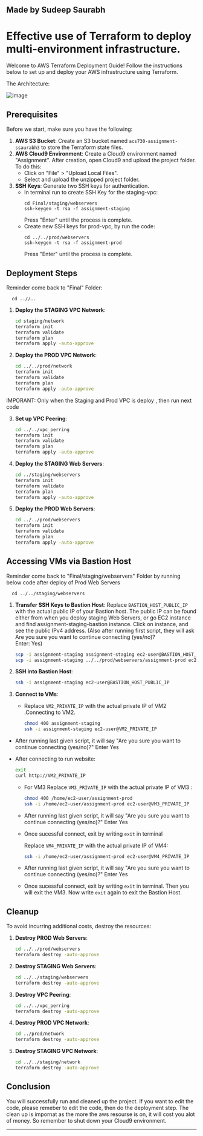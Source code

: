 Made by Sudeep Saurabh
---

# Effective use of Terraform to deploy multi-environment infrastructure.

Welcome to AWS Terraform Deployment Guide! Follow the instructions below to set up and deploy your AWS infrastructure using Terraform.  

The Architecture:

![image](https://github.com/SuTiger6/Effective-use-of-Terraform-to-deploy-multi-environment-infrastructure./assets/63743435/d3a3547c-874f-4f57-b589-67a399c9a49c)




## Prerequisites

Before we start, make sure you have the following:

1. **AWS S3 Bucket**: Create an S3 bucket named `acs730-assignment-ssaurabh3` to store the Terraform state files.
2. **AWS Cloud9 Environment**: Create a Cloud9 environment named "Assignment". After creation, open Cloud9 and upload the project folder. To do this:
   - Click on "File" > "Upload Local Files".
   - Select and upload the unzipped project folder.
3. **SSH Keys**: Generate two SSH keys for authentication.
   - In terminal run to create SSH Key for the staging-vpc:
     ```
     cd Final/staging/webservers
     ssh-keygen -t rsa -f assignment-staging
     ```
     Press "Enter" until the process is complete.
   - Create new SSH keys for prod-vpc, by run the code:
     ```
     cd ../../prod/webservers
     ssh-keygen -t rsa -f assignment-prod
     ```
     Press "Enter" until the process is complete.

## Deployment Steps  
Reminder come back to "Final" Folder: 
   ```
     cd ..//..
   ```

1. **Deploy the STAGING VPC Network**:
   ```sh
   cd staging/network
   terraform init
   terraform validate
   terraform plan 
   terraform apply -auto-approve
   ```

2. **Deploy the PROD VPC Network**:
   ```sh
   cd ../../prod/network
   terraform init
   terraform validate
   terraform plan
   terraform apply -auto-approve
   ```
IMPORANT: Only when the Staging and Prod VPC is deploy , then run next code


3. **Set up VPC Peering**:
   ```sh
   cd ../../vpc_perring
   terraform init
   terraform validate
   terraform plan
   terraform apply -auto-approve
   ```

4. **Deploy the STAGING Web Servers**:
   ```sh
   cd ../staging/webservers
   terraform init
   terraform validate
   terraform plan
   terraform apply -auto-approve
   ```

5. **Deploy the PROD Web Servers**:
   ```sh
   cd ../../prod/webservers
   terraform init
   terraform validate
   terraform plan
   terraform apply -auto-approve
   ```

## Accessing VMs via Bastion Host
Reminder come back to "Final/staging/webservers" Folder by running below code after deploy of Prod Web Servers

   ```
     cd ../../staging/webservers
   ```

1. **Transfer SSH Keys to Bastion Host**:
   Replace `BASTION_HOST_PUBLIC_IP` with the actual public IP of your Bastion host. The public IP can be found either from when you deploy staging Web Servers, or go EC2 instance and find assignment-staging-bastion instance. Click on instance, and see the public IPv4 address. 
(Also after running first script, they will ask Are you sure you want to continue connecting (yes/no)?  
Enter: Yes)

   ```sh
   scp -i assignment-staging assignment-staging ec2-user@BASTION_HOST_PUBLIC_IP:/home/ec2-user/
   scp -i assignment-staging ../../prod/webservers/assignment-prod ec2-user@BASTION_HOST_PUBLIC_IP:/home/ec2-user/
   ```

2. **SSH into Bastion Host**:
   ```sh
   ssh -i assignment-staging ec2-user@BASTION_HOST_PUBLIC_IP
   ```

3. **Connect to VMs**:
   - Replace `VM2_PRIVATE_IP` with the actual private IP of VM2 .Connecting to VM2. 


     ```sh
     chmod 400 assignment-staging
     ssh -i assignment-staging ec2-user@VM2_PRIVATE_IP
     ```
- After running last given script, it will say "Are you sure you want to continue connecting (yes/no)?" Enter Yes


 - After connecting to run website:
     ```sh 
     exit
     curl http://VM2_PRIVATE_IP
      ```
   - For VM3
   Replace `VM3_PRIVATE_IP` with the actual private IP of VM3 :
     ```sh
     chmod 400 /home/ec2-user/assignment-prod
     ssh -i /home/ec2-user/assignment-prod ec2-user@VM3_PRIVATE_IP
     ```
   - After running last given script, it will say "Are you sure you want to continue connecting (yes/no)?" Enter Yes
   - Once sucessful connect, exit by writing `exit` in terminal 

      Replace `VM4_PRIVATE_IP` with the actual private IP of VM4:
     ```sh
     ssh -i /home/ec2-user/assignment-prod ec2-user@VM4_PRIVATE_IP
     ```
   - After running last given script, it will say "Are you sure you want to continue connecting (yes/no)?" Enter Yes

   - Once sucessful connect, exit by writing `exit` in terminal. Then you will exit the VM3. Now write   `exit` again to exit the Bastion Host.
## Cleanup

To avoid incurring additional costs, destroy the resources:

1. **Destroy PROD Web Servers**:
   ```sh
   cd ../../prod/webservers
   terraform destroy -auto-approve
   ```

2. **Destroy STAGING Web Servers**:
   ```sh
   cd ../../staging/webservers
   terraform destroy -auto-approve
   ```

3. **Destroy VPC Peering**:
   ```sh
   cd ../../vpc_perring
   terraform destroy -auto-approve
   ```

4. **Destroy PROD VPC Network**:
   ```sh
   cd ../prod/network
   terraform destroy -auto-approve
   ```

5. **Destroy STAGING VPC Network**:
   ```sh
   cd ../../staging/network
   terraform destroy -auto-approve
   ```

## Conclusion
 You will successfully run and cleaned up the project. If you want to edit the code, please remeber to edit the code, then do the deployment step. The clean up is impornat as the more the aws resourse is on, it will cost you alot of money. So remember to shut down your Cloud9 environment. 

---
